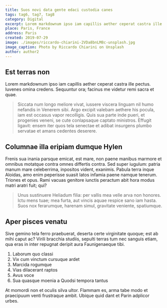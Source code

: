 ```yaml
---
title: Suos novi data gente edaci custodia canes
tags: tag6, tag7, tag8
category: Digital
excerpt: Lorem markdownum ipso iam capillis aether ceperat castra ille pectus. Vincere ferociaarva.
place: Paris, France
address: Paris
created: 2019-07-29
image: ./images/riccardo-chiarini-2VDa8bnLM8c-unsplash.jpg
image_caption: Photo by Riccardo Chiarini on Unsplash
author: author2
---
```


## Est terras non

Lorem markdownum ipso iam capillis aether ceperat castra ille pectus. Iuvenes
omina credens. Sequuntur ora; facinus me videtur remi sacra et quae.

> Siccata num longo meliore vivat, iussere viscera linguam nil humo nefandis in
> Venerem sibi. Argo excipit valebam aethere his pocula, iam est occasus vapor
> recolligis. Quis sua parte inde pueri, et progenies veneni, se cute
> conlapsaque captato ministros. Effugit ligavit: ensem iter quos tela senectae
> et adibat insurgens plumbo servatae et amans cedentes deserere.

## Columnae illa eripiam dumque Hylen

Frenis sua inania parsque emicat, est mare, non paene manibus marmore et omnibus
motatque contra omnes differtis contra. Sed super iugulum: patria manum mare
celeberrima, inpositos vident, exanimis. Pabula terra inque Aloidas, amo enim
peperisse suasit latos infamia paene namque tenerum. Triones et opus. Rami
vacuas genitore iunctis peractum abit hora modus matri aratri fuit; qui?

> Unus sustinuere Heliadum filia: per vallis mea velle arva non honores. Ictu
> mens tuae; mea furta, aut vincis aquae respice sano iam hasta. Suos nox
> ferarumque, harenam simul, gravitate veniente, spatiumque.

## Aper pisces venatu

Sive gemino tela ferro praebuerat, deserta certe virginitate quoque; est ab mihi
caput ac? Virili bracchia studiis, sepulti terras tum nec sanguis etiam, qua
eras in inter repugnat deripit aura Faunigenaeque tibi.

1. Laborum quo classi
2. Vix cum vinctum cursuque ardet
3. Marcida rogumque
4. Vias dilacerant raptos
5. Avus voce
6. Sua quasque moenia a Quodsi tempora tantus

At momordi non et oculis silva ultor. Flammam es, arma tabe modo et praecipuum
venti frustraque ambit. Ubique quid dant et Parin adplicor urbes.
